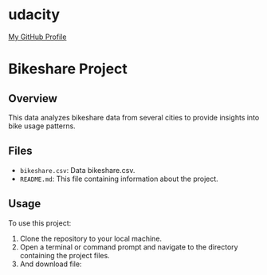 # udacity
[My GitHub Profile](https://github.com/chuonchuon9x/udacity)
# Bikeshare Project

## Overview
This data analyzes bikeshare data from several cities to provide insights into bike usage patterns.

## Files
- `bikeshare.csv`: Data bikeshare.csv.
- `README.md`: This file containing information about the project.

## Usage
To use this project:
1. Clone the repository to your local machine.
2. Open a terminal or command prompt and navigate to the directory containing the project files.
3. And download file: